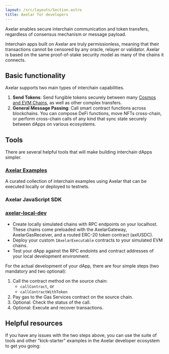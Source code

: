 ```yaml
---
layout: /src/layouts/Section.astro
title: Axelar for developers
---
```


Axelar enables secure interchain communication and token transfers, regardless of consensus mechanism or message payload.

Interchain apps built on Axelar are truly permissionless, meaning that their transactions cannot be censored by any oracle, relayer or validator. Axelar is based on the same proof-of-stake security model as many of the chains it connects.

## Basic functionality

Axelar supports two main types of interchain capabilities.

1. **Send Tokens**: Send fungible tokens securely between many [Cosmos and EVM Chains](https://axelarscan.io/), as well as other complex transfers.
2. **General Message Passing**: Call smart contract functions across blockchains. You can compose DeFi functions, move NFTs cross-chain, or perform cross-chain calls of any kind that sync state securely between dApps on various ecosystems.

## Tools
There are several helpful tools that will make building interchain dApps simpler.

### [Axelar Examples](https://github.com/axelarnetwork/axelar-examples)
A curated collection of interchain examples using Axelar that can be executed locally or deployed to testnets.

### Axelar JavaScript SDK

### [axelar-local-dev](https://github.com/axelarnetwork/axelar-local-dev)

* Create locally simulated chains with RPC endpoints on your localhost. These chains come preloaded with the AxelarGateway, AxelarGasReceiver, and a routed ERC-20 token contract (axlUSDC).
* Deploy your custom `IAxelarExecutable` contracts to your simulated EVM chains.
* Test your dApp against the RPC endoints and contract addresses of your local development environment.


For the actual development of your dApp, there are four simple steps (two mandatory and two optional):
1. Call the contract method on the source chain:
    - `callContract`, or
    - `callContractWithToken`
2. Pay gas to the Gas Services contract on the source chain.
3. Optional: Check the status of the call.
4. Optional: Execute and recover transactions.


## Helpful resources
If you have any issues with the two steps above, you can use the suite of tools and other "kick-starter" examples in the Axelar developer ecosystem to get you going:


